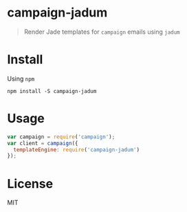 # campaign-jadum

> Render Jade templates for `campaign` emails using `jadum`

# Install

Using `npm`

```shell
npm install -S campaign-jadum
```

# Usage

```js
var campaign = require('campaign');
var client = campaign({
  templateEngine: require('campaign-jadum')
});
```

# License

MIT
